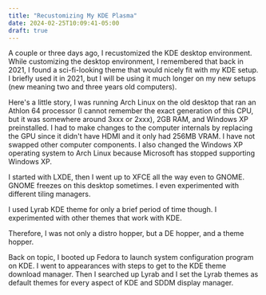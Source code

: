 ```yaml
---
title: "Recustomizing My KDE Plasma"
date: 2024-02-25T10:09:41-05:00
draft: true
---
```


A couple or three days ago, I recustomized the KDE desktop environment. While customizing the desktop environment, I remembered that back in 2021, I found a sci-fi-looking theme that would nicely fit with my KDE setup. I briefly used it in 2021, but I will be using it much longer on my new setups (new meaning two and three years old computers).

Here's a little story, I was running Arch Linux on the old desktop that ran an Athlon 64 processor (I cannot remember the exact generation of this CPU, but it was somewhere around 3xxx or 2xxx), 2GB RAM, and Windows XP preinstalled. I had to make changes to the computer internals by replacing the GPU since it didn't have HDMI and it only had 256MB VRAM. I have not swapped other computer components. I also changed the Windows XP operating system to Arch Linux because Microsoft has stopped supporting Windows XP.

I started with LXDE, then I went up to XFCE all the way even to GNOME. GNOME freezes on this desktop sometimes. I even experimented with different tiling managers.

I used Lyrab KDE theme for only a brief period of time though. I experimented with other themes that work with KDE.

Therefore, I was not only a distro hopper, but a DE hopper, and a theme hopper. 

Back on topic, I booted up Fedora to launch system configuration program on KDE. I went to appearances with steps to get to the KDE theme download manager. Then I searched up Lyrab and I set the Lyrab themes as default themes for every aspect of KDE and SDDM display manager.
